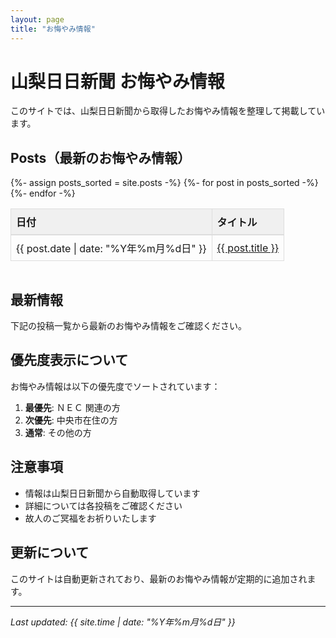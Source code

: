 ```yaml
---
layout: page
title: "お悔やみ情報"
---
```


# 山梨日日新聞 お悔やみ情報

このサイトでは、山梨日日新聞から取得したお悔やみ情報を整理して掲載しています。

## Posts（最新のお悔やみ情報）

<div class="responsive-table" style="overflow-x: auto; max-width: 100%; margin-bottom: 20px;">
<table class="compact-table" style="width: 100%; border-collapse: collapse; font-size: 16px; min-width: 320px;">
	<thead>
		<tr style="background-color: #f0f0f0; border-bottom: 2px solid #ddd;">
			<th style="padding: 8px; text-align: left; border: 1px solid #ddd; font-weight: bold; white-space: nowrap;">日付</th>
			<th style="padding: 8px; text-align: left; border: 1px solid #ddd; font-weight: bold;">タイトル</th>
		</tr>
	</thead>
	<tbody>
	{%- assign posts_sorted = site.posts -%}
	{%- for post in posts_sorted -%}
			<tr style="border-bottom: 1px solid #eee;">
				<td style="padding: 8px; border: 1px solid #ddd; white-space: nowrap;">{{ post.date | date: "%Y年%m月%d日" }}</td>
			<td style="padding: 8px; border: 1px solid #ddd;">
				<a href="{{ post.url | relative_url }}">{{ post.title }}</a>
			</td>
		</tr>
	{%- endfor -%}
	</tbody>
</table>
</div>

## 最新情報

下記の投稿一覧から最新のお悔やみ情報をご確認ください。

## 優先度表示について

お悔やみ情報は以下の優先度でソートされています：

1. **最優先**: ＮＥＣ 関連の方
2. **次優先**: 中央市在住の方  
3. **通常**: その他の方

## 注意事項

- 情報は山梨日日新聞から自動取得しています
- 詳細については各投稿をご確認ください
- 故人のご冥福をお祈りいたします

## 更新について

このサイトは自動更新されており、最新のお悔やみ情報が定期的に追加されます。

---

*Last updated: {{ site.time | date: "%Y年%m月%d日" }}*
